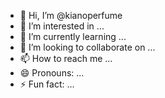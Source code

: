 - 👋 Hi, I’m @kianoperfume
- 👀 I’m interested in ...
- 🌱 I’m currently learning ...
- 💞️ I’m looking to collaborate on ...
- 📫 How to reach me ...
- 😄 Pronouns: ...
- ⚡ Fun fact: ...

<!---
kianoperfume/kianoperfume is a ✨ special ✨ repository because its `README.md` (this file) appears on your GitHub profile.
You can click the Preview link to take a look at your changes.
--->

